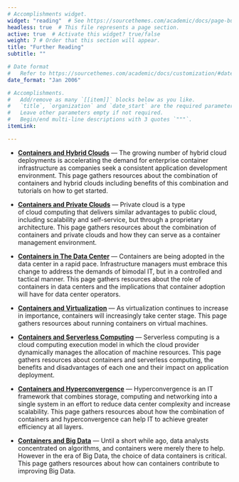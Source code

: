 ```yaml
---
# Accomplishments widget.
widget: "reading"  # See https://sourcethemes.com/academic/docs/page-builder/
headless: true  # This file represents a page section.
active: true  # Activate this widget? true/false
weight: 7 # Order that this section will appear.
title: "Further Reading"
subtitle: ""

# Date format
#   Refer to https://sourcethemes.com/academic/docs/customization/#date-format
date_format: "Jan 2006"

# Accomplishments.
#   Add/remove as many `[[item]]` blocks below as you like.
#   `title`, `organization` and `date_start` are the required parameters.
#   Leave other parameters empty if not required.
#   Begin/end multi-line descriptions with 3 quotes `"""`.
itemLink:

---
```


- **[Containers and Hybrid Clouds](/display/containers/containers+and+hybrid+clouds)** — The growing number of hybrid cloud deployments is accelerating the demand for enterprise container infrastructure as companies seek a consistent application development environment. This page gathers resources about the combination of containers and hybrid clouds including benefits of this combination and tutorials on how to get started.

- **[Containers and Private Clouds](/display/containers/containers+and+private+clouds)** — Private cloud&nbsp;is a type of&nbsp;cloud&nbsp;computing that delivers similar advantages to public&nbsp;cloud, including scalability and self-service, but through a proprietary architecture. This page gathers resources about the combination of containers and private clouds and how they can serve as a container management environment.

- **[Containers in The Data Center](/display/containers/containers+in+the+data+center)** — Containers are being adopted in the data center in a rapid pace. Infrastructure managers must embrace this change to address the demands of bimodal IT, but in a controlled and tactical manner. This page gathers resources about&nbsp;the role of containers in data centers and the implications that container adoption will have for data center operators.

- **[Containers and Virtualization](/display/containers/containers+and+virtualization)** — As virtualization continues to increase in importance, containers will increasingly take center stage. This page gathers resources about&nbsp;running containers on virtual machines.

- **[Containers and Serverless Computing](/display/containers/containers+and+serverless+computing)** — Serverless computing&nbsp;is a cloud&nbsp;computing execution model in which the cloud provider dynamically manages the allocation of machine resources.&nbsp;This page gathers resources about containers and serverless computing, the benefits and disadvantages of each one and their impact on application deployment.


- **[Containers and Hyperconvergence](/display/containers/containers+and+hyperconvergence)** — Hyperconvergence is an IT framework that combines storage, computing and networking into a single system in an effort to reduce data center complexity and increase scalability. This page gathers resources about how the combination of containers and hyperconvergence can help IT to achieve greater efficiency at all layers.


- **[Containers and Big Data](/display/containers/containers+and+big+data)** — Until a short while ago, data analysts concentrated on algorithms, and containers were merely there to help. However in the era of Big Data, the choice of data containers is critical. This page gathers resources about how can containers contribute to improving Big Data.
